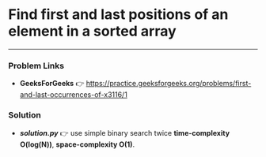 # Find first and last positions of an element in a sorted array

---

### Problem Links
- **__GeeksForGeeks__** :point_right: https://practice.geeksforgeeks.org/problems/first-and-last-occurrences-of-x3116/1

### Solution
- **_solution.py_** :point_right: use simple binary search twice **time-complexity O(log(N))**, **space-complexity O(1)**.
